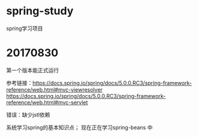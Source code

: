 # spring-study
spring学习项目

# 20170830
第一个版本能正式运行

参考链接：https://docs.spring.io/spring/docs/5.0.0.RC3/spring-framework-reference/web.html#mvc-viewresolver
        https://docs.spring.io/spring/docs/5.0.0.RC3/spring-framework-reference/web.html#mvc-servlet
        
错误：缺少jstl依赖


系统学习spring的基本知识点；
现在正在学习spring-beans 中
